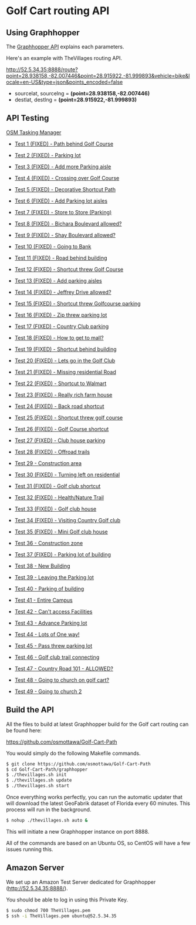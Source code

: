 Golf Cart routing API
=====================

Using Graphhopper
-----------------

The [Graphhopper API](https://github.com/graphhopper/directions-api/blob/master/docs-routing.md) explains each parameters.

Here's an example with TheVillages routing API.

http://52.5.34.35:8888/route?point=28.938158,-82.007446&point=28.915922,-81.999893&vehicle=bike&locale=en-US&type=json&points_encoded=false

- sourcelat, sourcelng = **(point=28.938158,-82.007446)**
- destlat, destlng = **(point=28.915922,-81.999893)**

API Testing
-----------

[OSM Tasking Manager](http://tasks.osmcanada.ca/project/12)

- [Test 1 (FIXED) - Path behind Golf Course](http://52.5.34.35:8888/?point=28.939026%2C-81.964225&point=28.936848%2C-81.958013&vehicle=bike&locale=en-US&layer=Esri%20Aerial)
- [Test 2 (FIXED) - Parking lot](http://52.5.34.35:8888/?point=28.935562%2C-81.971344&point=28.934763%2C-81.971709&vehicle=bike&locale=en-US&layer=Esri%20Aerial)
- [Test 3 (FIXED) - Add more Parking aisle](http://52.5.34.35:8888/?point=28.843283%2C-82.021512&point=28.845397%2C-82.023861&vehicle=bike&locale=en-US&layer=Esri%20Aerial)
- [Test 4 (FIXED) - Crossing over Golf Course](http://52.5.34.35:8888/?point=28.938885%2C-81.957643&point=28.93751%2C-81.958131&vehicle=bike&locale=en-US&layer=Esri%20Aerial)
- [Test 5 (FIXED) - Decorative Shortcut Path](http://52.5.34.35:8888/?point=28.939176%2C-81.952541&point=28.93989%2C-81.951646&vehicle=bike&locale=en-US&layer=Esri%20Aerial)
- [Test 6 (FIXED) - Add Parking lot aisles](http://52.5.34.35:8888/?point=28.936524%2C-81.94435&point=28.937407%2C-81.943454&vehicle=bike&locale=en-US&layer=Esri%20Aerial)
- [Test 7 (FIXED) - Store to Store (Parking)](http://52.5.34.35:8888/?point=28.939702%2C-81.945246&point=28.938561%2C-81.943932&vehicle=bike&locale=en-US&layer=Esri%20Aerial)
- [Test 8 (FIXED) - Bichara Boulevard allowed?](http://52.5.34.35:8888/?point=28.938975%2C-81.945176&point=28.936763%2C-81.942354&vehicle=bike&locale=en-US&layer=Esri%20Aerial)
- [Test 9 (FIXED) - Shay Boulevard allowed?](http://52.5.34.35:8888/?point=28.937979%2C-81.939796&point=28.93859%2C-81.939774&vehicle=bike&locale=en-US&layer=Esri%20Aerial)
- [Test 10 (FIXED) - Going to Bank](http://52.5.34.35:8888/?point=28.937162%2C-81.940295&point=28.937895%2C-81.939849&vehicle=bike&locale=en-US&layer=Esri%20Aerial)
- [Test 11 (FIXED) - Road behind building](http://52.5.34.35:8888/?point=28.937914%2C-81.941764&point=28.938651%2C-81.942827&vehicle=bike&locale=en-US&layer=Esri%20Aerial)
- [Test 12 (FIXED) - Shortcut threw Golf Course](http://52.5.34.35:8888/?point=28.931125%2C-81.917726&point=28.931266%2C-81.922147&vehicle=bike&locale=en-US&layer=Esri%20Aerial)
- [Test 13 (FIXED) - Add parking aisles](http://52.5.34.35:8888/?point=28.937022%2C-81.935778&point=28.937172%2C-81.933728&vehicle=bike&locale=en-US&layer=Esri%20Aerial)
- [Test 14 (FIXED) - Jeffrey Drive allowed?](http://52.5.34.35:8888/?point=28.937857%2C-81.933374&point=28.938463%2C-81.933342&vehicle=bike&locale=en-US&layer=Esri%20Aerial)
- [Test 15 (FIXED) - Shortcut threw Golfcourse parking](http://52.5.34.35:8888/?point=28.945209%2C-81.939447&point=28.946124%2C-81.940702&vehicle=bike&locale=en-US&layer=Esri%20Aerial)
- [Test 16 (FIXED) - Zip threw parking lot](http://52.5.34.35:8888/?point=28.953513%2C-81.941716&point=28.954104%2C-81.941389&vehicle=bike&locale=en-US&layer=Esri%20Aerial)
- [Test 17 (FIXED) - Country Club parking](http://52.5.34.35:8888/?point=28.950964%2C-81.946437&point=28.95149%2C-81.946657&vehicle=bike&locale=en-US&layer=Esri%20Aerial)
- [Test 18 (FIXED) - How to get to mall?](http://52.5.34.35:8888/?point=28.950654%2C-81.954736&point=28.951452%2C-81.957386&vehicle=bike&locale=en-US&layer=Esri%20Aerial)
- [Test 19 (FIXED) - Shortcut behind building](http://52.5.34.35:8888/?point=28.94811%2C-81.949591&point=28.948232%2C-81.951082&vehicle=bike&locale=en-US&layer=Esri%20Aerial)
- [Test 20 (FIXED) - Lets go in the Golf Club](http://52.5.34.35:8888/?point=28.96543%2C-81.960513&point=28.966735%2C-81.96113&vehicle=bike&locale=en-US&layer=Esri%20Aerial)
- [Test 21 (FIXED) - Missing residential Road](http://52.5.34.35:8888/?point=28.960995%2C-81.960792&point=28.960638%2C-81.962122&vehicle=bike&locale=en-US&layer=Esri%20Aerial)
- [Test 22 (FIXED) - Shortcut to Walmart](http://52.5.34.35:8888/?point=28.961248%2C-81.964654&point=28.962238%2C-81.962943&vehicle=bike&locale=en-US&layer=Esri%20Aerial)
- [Test 23 (FIXED) - Really rich farm house](http://52.5.34.35:8888/?point=28.956559%2C-81.957107&point=28.959394%2C-81.953239&vehicle=bike&locale=en-US&layer=Esri%20Aerial)
- [Test 24 (FIXED) - Back road shortcut](http://52.5.34.35:8888/?point=28.973845%2C-81.96091&point=28.973986%2C-81.962396&vehicle=bike&locale=en-US&layer=Esri%20Aerial)
- [Test 25 (FIXED) - Shortcut threw golf course](http://52.5.34.35:8888/?point=28.969349%2C-81.955422&point=28.968889%2C-81.953706&vehicle=bike&locale=en-US&layer=Esri%20Aerial)
- [Test 26 (FIXED) - Golf Course shortcut](http://52.5.34.35:8888/?point=28.944988%2C-81.963834&point=28.946425%2C-81.965169&vehicle=bike&locale=en-US&layer=Esri%20Aerial)
- [Test 27 (FIXED) - Club house parking](http://52.5.34.35:8888/?point=28.960258%2C-81.982679&point=28.959267%2C-81.982893&vehicle=bike&locale=en-US&layer=Esri%20Aerial)
- [Test 28 (FIXED) - Offroad trails](http://52.5.34.35:8888/?point=28.95532%2C-81.987276&point=28.963825%2C-81.995559&vehicle=bike&locale=en-US&layer=Esri%20Aerial)
- [Test 29 - Construction area](http://52.5.34.35:8888/?point=28.971325%2C-81.96761&point=28.974112%2C-81.968082&vehicle=bike&locale=en-US&layer=Esri%20Aerial)
- [Test 30 (FIXED) - Turning left on residential](http://52.5.34.35:8888/?point=28.964989%2C-81.987426&point=28.964219%2C-81.987614&vehicle=bike&locale=en-US&layer=Esri%20Aerial)
- [Test 31 (FIXED) - Golf club shortcut](http://52.5.34.35:8888/?point=28.972385%2C-82.013422&point=28.972812%2C-82.013036&vehicle=bike&locale=en-US&layer=Esri%20Aerial)
- [Test 32 (FIXED) - Health/Nature Trail](http://52.5.34.35:8888/?point=28.965552%2C-82.000666&point=28.963168%2C-81.997919&vehicle=bike&locale=en-US&layer=Esri%20Aerial)
- [Test 33 (FIXED) - Golf club house](http://52.5.34.35:8888/?point=28.971278%2C-82.029376&point=28.970306%2C-82.029478&vehicle=bike&locale=en-US&layer=Esri%20Aerial)

- [Test 34 (FIXED) - Visiting Country Golf club](http://52.5.34.35:8888/?point=28.92843%2C-82.008294&point=28.927688%2C-82.0078&vehicle=bike&locale=en-US&layer=Esri%20Aerial)
- [Test 35 (FIXED) - Mini Golf club house](http://52.5.34.35:8888/?point=28.94722%2C-81.992465&point=28.947481%2C-81.992866&vehicle=bike&locale=en-US&layer=Esri%20Aerial)
- [Test 36 - Construction zone](http://52.5.34.35:8888/?point=28.929482%2C-81.996524&point=28.926665%2C-81.99867&vehicle=bike&locale=en-US&layer=Esri%20Aerial)
- [Test 37 (FIXED) - Parking lot of building](http://52.5.34.35:8888/?point=28.933407%2C-82.001127&point=28.933782%2C-82.0008&vehicle=bike&locale=en-US&layer=Esri%20Aerial)
- [Test 38 - New Building](http://52.5.34.35:8888/?point=28.926444%2C-82.011909&point=28.926759%2C-82.012317&vehicle=bike&locale=en-US&layer=Esri%20Aerial)
- [Test 39 - Leaving the Parking lot](http://52.5.34.35:8888/?point=28.925796%2C-82.002452&point=28.925505%2C-82.002377&vehicle=bike&locale=en-US&layer=Esri%20Aerial)
- [Test 40 - Parking of building](http://52.5.34.35:8888/?point=28.92859%2C-82.027788&point=28.928801%2C-82.027043&vehicle=bike&locale=en-US&layer=Esri%20Aerial)
- [Test 41 - Entire Campus](http://52.5.34.35:8888/?point=28.925233%2C-82.028738&point=28.925176%2C-82.027386&vehicle=bike&locale=en-US&layer=Esri%20Aerial)
- [Test 42 - Can't access Facilities](http://52.5.34.35:8888/?point=28.929688%2C-82.028126&point=28.931491%2C-82.028298&vehicle=bike&locale=en-US&layer=Esri%20Aerial)
- [Test 43 - Advance Parking lot](http://52.5.34.35:8888/?point=28.925181%2C-82.026372&point=28.925275%2C-82.024484&vehicle=bike&locale=en-US&layer=Esri%20Aerial)
- [Test 44 - Lots of One way!](http://52.5.34.35:8888/?point=28.925312%2C-82.028614&point=28.923082%2C-82.02649&vehicle=bike&locale=en-US&layer=Esri%20Aerial)
- [Test 45 - Pass threw parking lot](http://52.5.34.35:8888/?point=28.929904%2C-82.017778&point=28.92905%2C-82.017859&vehicle=bike&locale=en-US&layer=Esri%20Aerial)
- [Test 46 - Golf club trail connecting](http://52.5.34.35:8888/?point=28.952597%2C-82.011244&point=28.95325%2C-82.015697&vehicle=bike&locale=en-US&layer=Esri%20Aerial)
- [Test 47 - Country Road 101 - ALLOWED?](http://52.5.34.35:8888/?point=28.932627%2C-82.018851&point=28.936843%2C-82.020385&vehicle=bike&locale=en-US&layer=Esri%20Aerial)
- [Test 48 - Going to church on golf cart?](http://52.5.34.35:8888/?point=28.983207%2C-82.035459&point=28.984802%2C-82.034118&vehicle=bike&locale=en-US&layer=Esri%20Aerial)
- [Test 49 - Going to church 2](http://52.5.34.35:8888/?point=28.978974%2C-82.024677&point=28.980504%2C-82.026104&vehicle=bike&locale=en-US&layer=Esri%20Aerial)

Build the API
-------------

All the files to build at latest Graphhopper build for the Golf cart routing can be found here:

https://github.com/osmottawa/Golf-Cart-Path

You would simply do the following Makefile commands.

```bash
$ git clone https://github.com/osmottawa/Golf-Cart-Path
$ cd Golf-Cart-Path/graphhopper
$ ./thevillages.sh init
$ ./thevillages.sh update
$ ./thevillages.sh start
```

Once everything works perfectly, you can run the automatic updater that will download the latest GeoFabrik dataset of Florida every 60 minutes. This process will run in the background.

```bash
$ nohup ./thevillages.sh auto &
```

This will initiate a new Graphhopper instance on port 8888.

All of the commands are based on an Ubuntu OS, so CentOS will have a few issues running this.

Amazon Server
-------------

We set up an Amazon Test Server dedicated for Graphhopper (http://52.5.34.35:8888/).

You should be able to log in using this Private Key.

```bash
$ sudo chmod 700 TheVillages.pem
$ ssh -i TheVillages.pem ubuntu@52.5.34.35
```
